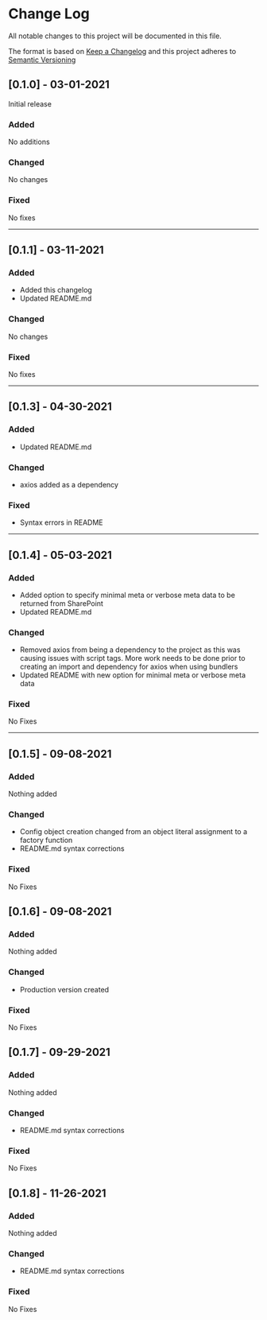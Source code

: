 
# Change Log

All notable changes to this project will be documented in this file.

The format is based on [Keep a Changelog](http://keepachangelog.com/)
and this project adheres to [Semantic Versioning](http://semver.org/)

## [0.1.0] - 03-01-2021

Initial release

### Added

No additions

### Changed

No changes

### Fixed

No fixes

---

## [0.1.1] - 03-11-2021

### Added

- Added this changelog
- Updated README.md

### Changed

No changes

### Fixed

No fixes

---

## [0.1.3] - 04-30-2021

### Added

- Updated README.md

### Changed

- axios added as a dependency

### Fixed

- Syntax errors in README

---

## [0.1.4] - 05-03-2021

### Added

- Added option to specify minimal meta or verbose meta data to be returned from SharePoint
- Updated README.md

### Changed

- Removed axios from being a dependency to the project as this was causing issues with script tags. More work needs to be done prior to creating an import and dependency for axios when using bundlers
- Updated README with new option for minimal meta or verbose meta data

### Fixed

No Fixes

---

## [0.1.5] - 09-08-2021

### Added

Nothing added

### Changed

- Config object creation changed from an object literal assignment to a factory function
- README.md syntax corrections

### Fixed

No Fixes

## [0.1.6] - 09-08-2021

### Added

Nothing added

### Changed

- Production version created

### Fixed

No Fixes

## [0.1.7] - 09-29-2021

### Added

Nothing added

### Changed

- README.md syntax corrections

### Fixed

No Fixes

## [0.1.8] - 11-26-2021

### Added

Nothing added

### Changed

- README.md syntax corrections

### Fixed

No Fixes
